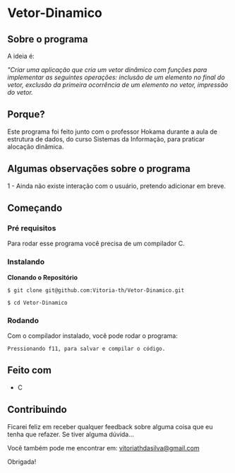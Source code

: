 # Vetor-Dinamico

## Sobre o programa

A ideia é:

_"Criar uma aplicação que cria um vetor dinâmico com funções para implementar as seguintes operações: inclusão de um elemento no final do vetor, exclusão da primeira ocorrência de um elemento no vetor, impressão do vetor._

## Porque?

Este programa foi feito junto com o professor Hokama durante a aula de estrutura de dados, do curso Sistemas da Informação, para praticar alocação dinâmica. 

## Algumas observações sobre o programa
1 - Ainda não existe interação com o usuário, pretendo adicionar em breve.

## Começando

### Pré requisitos

Para rodar esse programa você precisa de um compilador C.

### Instalando

**Clonando o Repositório**

```
$ git clone git@github.com:Vitoria-th/Vetor-Dinamico.git

$ cd Vetor-Dinamico
```

### Rodando

Com o compilador instalado, você pode rodar o programa:

```
Pressionando f11, para salvar e compilar o código.

```

## Feito com

- C

## Contribuindo

Ficarei feliz em receber qualquer feedback sobre alguma coisa que eu tenha que refazer. Se tiver alguma dúvida...

Você também pode me encontrar em: vitoriathdasilva@gmail.com

Obrigada!
